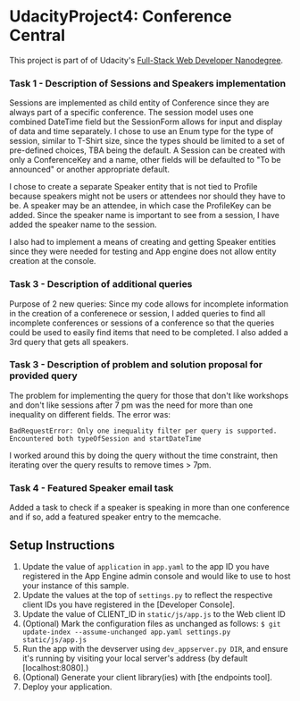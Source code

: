 # UdacityProject4: Conference Central

This project is part of of Udacity's [Full-Stack Web Developer Nanodegree](https://www.udacity.com/course/nd004).

### Task 1 - Description of Sessions and Speakers implementation

Sessions are implemented as child entity of Conference since they are always
part of a specific conference.  The session model uses one combined DateTime
field but the SessionForm allows for input and display of data and time separately.
I chose to use an Enum type for the type of session, similar to T-Shirt size, since
the types should be limited to a set of pre-defined choices, TBA being the default.
A Session can be created with only a ConferenceKey and a name, other fields will be 
defaulted to "To be announced" or another appropriate default.


I chose to create a separate Speaker entity that is not tied to Profile
because speakers might not be users or attendees nor should they have to be.
A speaker may be an attendee, in which case the ProfileKey can be added.
Since the speaker name is important to see from a session, I have added the
speaker name to the session.

I also had to implement a means of creating  and getting Speaker entities since
they were needed for testing and App engine does not allow entity creation at the
console.

### Task 3 - Description of additional queries

Purpose of 2 new queries:  Since my code allows for incomplete information in the
creation of a conferenece or session, I added queries to find all incomplete conferences
or sessions of a conference so that the queries could be used to easily find items that
need to be completed.  I also added a 3rd query that gets all speakers. 

### Task 3 - Description of problem and solution proposal for provided query
The problem for implementing the query for those that don't like workshops and don't like
sessions after 7 pm was the need for more than one inequality on different fields.
The error was:

`BadRequestError: Only one inequality filter per query is supported. Encountered both typeOfSession and startDateTime`

I worked around this by doing the query without the time constraint, then iterating
over the query results to remove times > 7pm.

### Task 4 - Featured Speaker email task

Added a task to check if a speaker is speaking in more than one conference and if so,
add a featured speaker entry to the memcache.


## Setup Instructions
1. Update the value of `application` in `app.yaml` to the app ID you
   have registered in the App Engine admin console and would like to use to host
   your instance of this sample.
2. Update the values at the top of `settings.py` to
   reflect the respective client IDs you have registered in the
   [Developer Console].
3. Update the value of CLIENT_ID in `static/js/app.js` to the Web client ID
4. (Optional) Mark the configuration files as unchanged as follows:
   `$ git update-index --assume-unchanged app.yaml settings.py static/js/app.js`
5. Run the app with the devserver using `dev_appserver.py DIR`, and ensure it's running by visiting your local server's address (by default [localhost:8080].)
6. (Optional) Generate your client library(ies) with [the endpoints tool].
7. Deploy your application.
